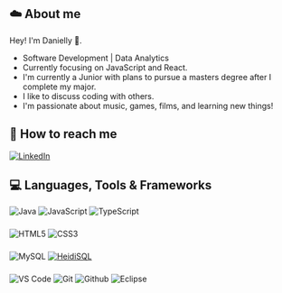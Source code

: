 

## ☁️ About me

Hey! I'm Danielly 👋.

- Software Development | Data Analytics
- Currently focusing on JavaScript and React.
- I'm currently a Junior with plans to pursue a masters degree after I complete my major.
- I like to discuss coding with others.
- I'm passionate about music, games, films, and learning new things!

## 📌 How to reach me
[![LinkedIn](https://img.shields.io/badge/LinkedIn-%230A0A20?style=for-the-badge&logo=linkedin&logoColor=white)](https://www.linkedin.com/in/danielly-costa-370806273/)

## 💻 Languages, Tools & Frameworks

![Java](https://img.shields.io/badge/Java-orange?style=flat&logo=java&logoColor=white&link=https://github.com/pranjaljain0) ![JavaScript](https://img.shields.io/badge/-JavaScript-0047AB?style=flat-square&logo=javascript) ![TypeScript](https://img.shields.io/badge/-TypeScript-6A5FCC?style=flat-square&logo=typescript&logoColor=ffffff)


### 

![HTML5](https://img.shields.io/badge/-HTML5-%23E44D27?style=flat-square&logo=html5&logoColor=white) ![CSS3](https://img.shields.io/badge/-CSS3-%231572B6?style=flat-square&logo=css3)

###

###
![MySQL](https://img.shields.io/badge/-MySQL-black?style=flat-square&logo=mysql) [![HeidiSQL](https://img.shields.io/badge/HeidiSQL-000000?style=for-the-badge&logo=heidiSQL&logoColor=white)](https://www.heidisql.com/)

###

![VS Code](http://img.shields.io/badge/-VS%20Code-000000?style=for-the-badge&logo=Visual-studio-code&logoColor=blue) ![Git](http://img.shields.io/badge/-Git-000000?style=for-the-badge&logo=Git) ![Github](http://img.shields.io/badge/-Github-000000?style=for-the-badge&logo=Github&logoColor=purple) ![Eclipse](https://img.shields.io/badge/Eclipse%20-black?style=for-the-badge&logo=eclipse&logoColor=white)
